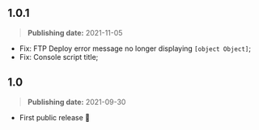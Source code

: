 ## 1.0.1
> **Publishing date:** 2021-11-05

- Fix: FTP Deploy error message no longer displaying `[object Object]`;
- Fix: Console script title;

## 1.0
> **Publishing date:** 2021-09-30

- First public release 🎉